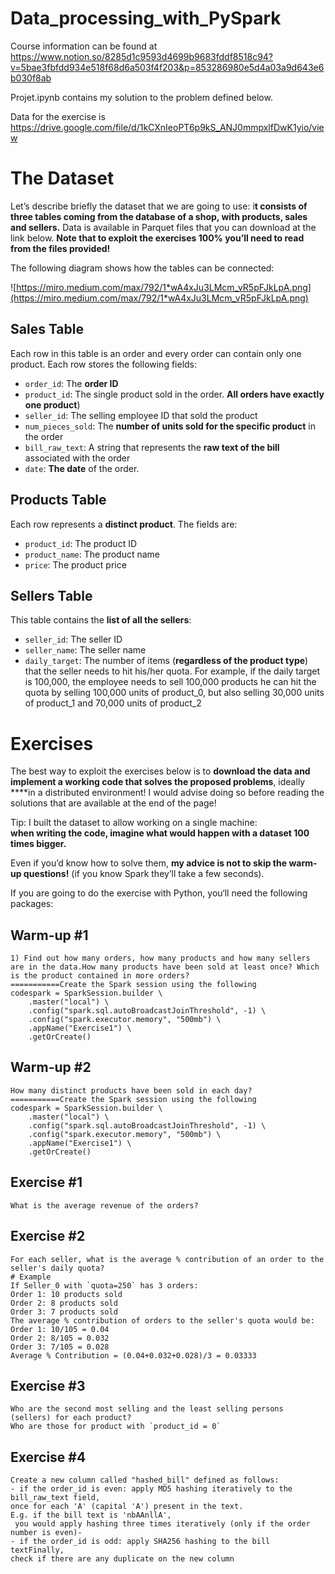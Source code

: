 # Data_processing_with_PySpark
Course information can be found at https://www.notion.so/8285d1c9593d4699b9683fddf8518c94?v=5bae3fbfdd934e518f68d6a503f4f203&p=853286980e5d4a03a9d643e6b030f8ab

Projet.ipynb contains my solution to the problem defined below.

Data for the exercise is https://drive.google.com/file/d/1kCXnIeoPT6p9kS_ANJ0mmpxlfDwK1yio/view

# The Dataset

Let’s describe briefly the dataset that we are going to use: i**t consists of three tables coming from the database of a shop, with products, sales and sellers.** Data is available in Parquet files that you can download at the link below. **Note that to exploit the exercises 100% you’ll need to read from the files provided!**

The following diagram shows how the tables can be connected: 

![https://miro.medium.com/max/792/1*wA4xJu3LMcm_vR5pFJkLpA.png](https://miro.medium.com/max/792/1*wA4xJu3LMcm_vR5pFJkLpA.png)

## **Sales Table**

Each row in this table is an order and every order can contain only one product. Each row stores the following fields:

- `order_id`: The **order ID**
- `product_id`: The single product sold in the order. **All orders have exactly one product**)
- `seller_id`: The selling employee ID that sold the product
- `num_pieces_sold`: The **number of units sold for the specific product** in the order
- `bill_raw_text`: A string that represents the **raw text of the bill** associated with the order
- `date`: **The date** of the order.

## Products Table

Each row represents a **distinct product**. The fields are:

- `product_id`: The product ID
- `product_name`: The product name
- `price`: The product price

## Sellers Table

This table contains the **list of all the sellers**:

- `seller_id`: The seller ID
- `seller_name`: The seller name
- `daily_target`: The number of items (**regardless of the product type**) that the seller needs to hit his/her quota. For example, if the daily
target is 100,000, the employee needs to sell 100,000 products he can
hit the quota by selling 100,000 units of product_0, but also selling
30,000 units of product_1 and 70,000 units of product_2

# Exercises

The best way to exploit the exercises below is to **download the data and implement a working code that solves the proposed problems**, ideally ****in a distributed environment! I would advise doing so before reading the solutions that are available at the end of the page!

Tip: I built the dataset to allow working on a single machine: **when writing the code, imagine what would happen with a dataset 100 times bigger.**

Even if you’d know how to solve them, **my advice is not to skip the warm-up questions!** (if you know Spark they’ll take a few seconds).

If you are going to do the exercise with Python, you‘ll need the following packages:

## Warm-up #1

```
1) Find out how many orders, how many products and how many sellers are in the data.How many products have been sold at least once? Which is the product contained in more orders?
===========Create the Spark session using the following 
codespark = SparkSession.builder \
    .master("local") \
    .config("spark.sql.autoBroadcastJoinThreshold", -1) \
    .config("spark.executor.memory", "500mb") \
    .appName("Exercise1") \
    .getOrCreate()
```

## Warm-up #2

```
How many distinct products have been sold in each day?
===========Create the Spark session using the following 
codespark = SparkSession.builder \
    .master("local") \
    .config("spark.sql.autoBroadcastJoinThreshold", -1) \
    .config("spark.executor.memory", "500mb") \
    .appName("Exercise1") \
    .getOrCreate()
```

## Exercise #1

```
What is the average revenue of the orders?
```

## Exercise #2

```
For each seller, what is the average % contribution of an order to the seller's daily quota?
# Example
If Seller_0 with `quota=250` has 3 orders:
Order 1: 10 products sold
Order 2: 8 products sold
Order 3: 7 products sold
The average % contribution of orders to the seller's quota would be:
Order 1: 10/105 = 0.04
Order 2: 8/105 = 0.032
Order 3: 7/105 = 0.028
Average % Contribution = (0.04+0.032+0.028)/3 = 0.03333
```

## Exercise #3

```
Who are the second most selling and the least selling persons (sellers) for each product? 
Who are those for product with `product_id = 0`
```

## Exercise #4

```
Create a new column called "hashed_bill" defined as follows:
- if the order_id is even: apply MD5 hashing iteratively to the bill_raw_text field, 
once for each 'A' (capital 'A') present in the text. 
E.g. if the bill text is 'nbAAnllA',
 you would apply hashing three times iteratively (only if the order number is even)- 
- if the order_id is odd: apply SHA256 hashing to the bill textFinally, 
check if there are any duplicate on the new column
```
